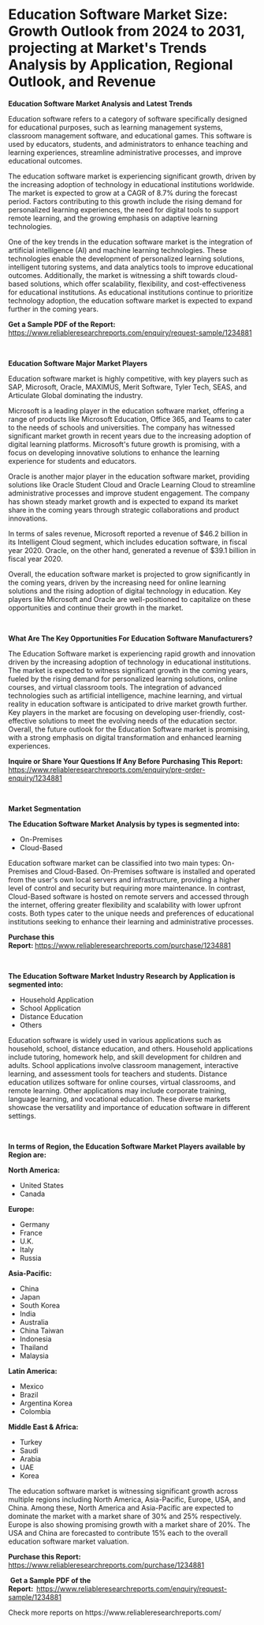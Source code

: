 <p><h1>Education Software Market Size: Growth Outlook from 2024 to 2031, projecting at Market's Trends Analysis by Application, Regional Outlook, and Revenue</h1></p><p><strong>Education Software Market Analysis and Latest Trends</strong></p>
<p><p>Education software refers to a category of software specifically designed for educational purposes, such as learning management systems, classroom management software, and educational games. This software is used by educators, students, and administrators to enhance teaching and learning experiences, streamline administrative processes, and improve educational outcomes.</p><p>The education software market is experiencing significant growth, driven by the increasing adoption of technology in educational institutions worldwide. The market is expected to grow at a CAGR of 8.7% during the forecast period. Factors contributing to this growth include the rising demand for personalized learning experiences, the need for digital tools to support remote learning, and the growing emphasis on adaptive learning technologies.</p><p>One of the key trends in the education software market is the integration of artificial intelligence (AI) and machine learning technologies. These technologies enable the development of personalized learning solutions, intelligent tutoring systems, and data analytics tools to improve educational outcomes. Additionally, the market is witnessing a shift towards cloud-based solutions, which offer scalability, flexibility, and cost-effectiveness for educational institutions. As educational institutions continue to prioritize technology adoption, the education software market is expected to expand further in the coming years.</p></p>
<p><strong>Get a Sample PDF of the Report:&nbsp;</strong> <a href="https://www.reliableresearchreports.com/enquiry/request-sample/1234881">https://www.reliableresearchreports.com/enquiry/request-sample/1234881</a></p>
<p>&nbsp;</p>
<p><strong>Education Software Major Market Players</strong></p>
<p><p>Education software market is highly competitive, with key players such as SAP, Microsoft, Oracle, MAXIMUS, Merit Software, Tyler Tech, SEAS, and Articulate Global dominating the industry. </p><p>Microsoft is a leading player in the education software market, offering a range of products like Microsoft Education, Office 365, and Teams to cater to the needs of schools and universities. The company has witnessed significant market growth in recent years due to the increasing adoption of digital learning platforms. Microsoft's future growth is promising, with a focus on developing innovative solutions to enhance the learning experience for students and educators.</p><p>Oracle is another major player in the education software market, providing solutions like Oracle Student Cloud and Oracle Learning Cloud to streamline administrative processes and improve student engagement. The company has shown steady market growth and is expected to expand its market share in the coming years through strategic collaborations and product innovations.</p><p>In terms of sales revenue, Microsoft reported a revenue of $46.2 billion in its Intelligent Cloud segment, which includes education software, in fiscal year 2020. Oracle, on the other hand, generated a revenue of $39.1 billion in fiscal year 2020.</p><p>Overall, the education software market is projected to grow significantly in the coming years, driven by the increasing need for online learning solutions and the rising adoption of digital technology in education. Key players like Microsoft and Oracle are well-positioned to capitalize on these opportunities and continue their growth in the market.</p></p>
<p>&nbsp;</p>
<p><strong>What Are The Key Opportunities For Education Software Manufacturers?</strong></p>
<p><p>The Education Software market is experiencing rapid growth and innovation driven by the increasing adoption of technology in educational institutions. The market is expected to witness significant growth in the coming years, fueled by the rising demand for personalized learning solutions, online courses, and virtual classroom tools. The integration of advanced technologies such as artificial intelligence, machine learning, and virtual reality in education software is anticipated to drive market growth further. Key players in the market are focusing on developing user-friendly, cost-effective solutions to meet the evolving needs of the education sector. Overall, the future outlook for the Education Software market is promising, with a strong emphasis on digital transformation and enhanced learning experiences.</p></p>
<p><strong>Inquire or Share Your Questions If Any Before Purchasing This Report:</strong> <a href="https://www.reliableresearchreports.com/enquiry/pre-order-enquiry/1234881">https://www.reliableresearchreports.com/enquiry/pre-order-enquiry/1234881</a></p>
<p>&nbsp;</p>
<p><strong>Market Segmentation</strong></p>
<p><strong>The Education Software Market Analysis by types is segmented into:</strong></p>
<p><ul><li>On-Premises</li><li>Cloud-Based</li></ul></p>
<p><p>Education software market can be classified into two main types: On-Premises and Cloud-Based. On-Premises software is installed and operated from the user's own local servers and infrastructure, providing a higher level of control and security but requiring more maintenance. In contrast, Cloud-Based software is hosted on remote servers and accessed through the internet, offering greater flexibility and scalability with lower upfront costs. Both types cater to the unique needs and preferences of educational institutions seeking to enhance their learning and administrative processes.</p></p>
<p><strong>Purchase this Report:&nbsp;</strong><a href="https://www.reliableresearchreports.com/purchase/1234881">https://www.reliableresearchreports.com/purchase/1234881</a></p>
<p>&nbsp;</p>
<p><strong>The Education Software Market Industry Research by Application is segmented into:</strong></p>
<p><ul><li>Household Application</li><li>School Application</li><li>Distance Education</li><li>Others</li></ul></p>
<p><p>Education software is widely used in various applications such as household, school, distance education, and others. Household applications include tutoring, homework help, and skill development for children and adults. School applications involve classroom management, interactive learning, and assessment tools for teachers and students. Distance education utilizes software for online courses, virtual classrooms, and remote learning. Other applications may include corporate training, language learning, and vocational education. These diverse markets showcase the versatility and importance of education software in different settings.</p></p>
<p>&nbsp;</p>
<p><strong>In terms of Region, the Education Software Market Players available by Region are:</strong></p>
<p>
    <p> <strong> North America: </strong>
        <ul>
            <li>United States</li>
            <li>Canada</li>
        </ul>
        </p> 
    <p> <strong> Europe: </strong>
        <ul>
            <li>Germany</li>
            <li>France</li>
            <li>U.K.</li>
            <li>Italy</li>
            <li>Russia</li>
        </ul>
        </p> 
    <p> <strong> Asia-Pacific: </strong>
        <ul>
            <li>China</li>
            <li>Japan</li>
            <li>South Korea</li>
            <li>India</li>
            <li>Australia</li>
            <li>China Taiwan</li>
            <li>Indonesia</li>
            <li>Thailand</li>
            <li>Malaysia</li>
        </ul>
        </p> 
    <p> <strong> Latin America: </strong>
        <ul>
            <li>Mexico</li>
            <li>Brazil</li>
            <li>Argentina Korea</li>
            <li>Colombia</li>
        </ul>
        </p> 
    <p> <strong> Middle East & Africa: </strong>
        <ul>
            <li>Turkey</li>
            <li>Saudi</li>
            <li>Arabia</li>
            <li>UAE</li>
            <li>Korea</li>
        </ul>
    </p>
    </p>
<p><p>The education software market is witnessing significant growth across multiple regions including North America, Asia-Pacific, Europe, USA, and China. Among these, North America and Asia-Pacific are expected to dominate the market with a market share of 30% and 25% respectively. Europe is also showing promising growth with a market share of 20%. The USA and China are forecasted to contribute 15% each to the overall education software market valuation.</p></p>
<p><strong>Purchase this Report: </strong><a href="https://www.reliableresearchreports.com/purchase/1234881">https://www.reliableresearchreports.com/purchase/1234881</a></p>
<p>&nbsp;<strong>Get a Sample PDF of the Report:&nbsp;&nbsp;</strong><a href="https://www.reliableresearchreports.com/enquiry/request-sample/1234881">https://www.reliableresearchreports.com/enquiry/request-sample/1234881</a></p>
<p><strong></strong></p>
<p>Check more reports on https://www.reliableresearchreports.com/</p>